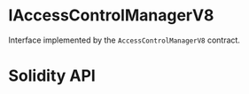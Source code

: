 # IAccessControlManagerV8
Interface implemented by the `AccessControlManagerV8` contract.

# Solidity API

